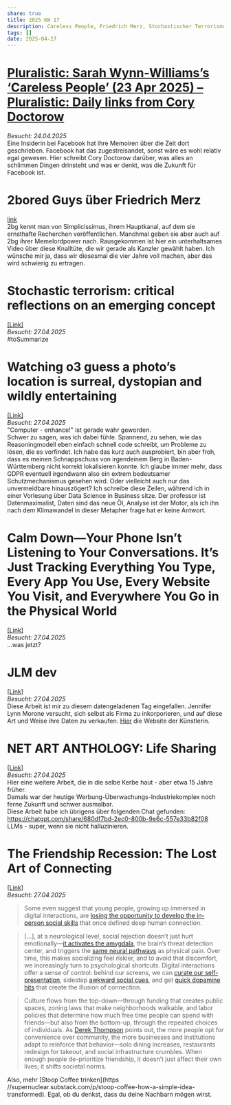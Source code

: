 ```yaml
---
share: true
title: 2025 KW 17
description: Careless People, Friedrich Merz, Stochastischer Terrorismus, LLM-Shenanigans und wo soll das noch alles hinführen mit dem Datensammeln? Mehr Freunde bekommen wir davon jedenfalls nicht.
tags: []
date: 2025-04-27
---
```

# [Pluralistic: Sarah Wynn-Williams’s ‘Careless People’ (23 Apr 2025) – Pluralistic: Daily links from Cory Doctorow](https://pluralistic.net/2025/04/23/zuckerstreisand/#zdgaf)  
*Besucht: 24.04.2025*  
Eine Insiderin bei Facebook hat ihre Memoiren über die Zeit dort geschrieben. Facebook hat das zugestreisandet, sonst wäre es wohl relativ egal gewesen. Hier schreibt Cory Doctorow darüber, was alles an schlimmen Dingen drinsteht und was er denkt, was die Zukunft für Facebook ist.  
  
# 2bored Guys über Friedrich Merz  
[link](https://youtu.be/FYAqvdloGDU?si=jflqVtf2ueINw7wL)  
2bg kennt man von Simplicissimus, ihrem Hauptkanal, auf dem sie ernsthafte Recherchen veröffentlichen. Manchmal geben sie aber auch auf 2bg ihrer Memelordpower nach. Rausgekommen ist hier ein unterhaltsames Video über diese Knalltüte, die wir gerade als Kanzler gewählt haben. Ich wünsche mir ja, dass wir diesesmal die vier Jahre voll machen, aber das wird schwierig zu ertragen.   
  
# Stochastic terrorism: critical reflections on an emerging concept  
[\[Link\]](https://www.tandfonline.com/doi/full/10.1080/17539153.2024.2305742)  
*Besucht: 27.04.2025*  
#toSummarize  
  
# Watching o3 guess a photo’s location is surreal, dystopian and wildly entertaining  
[\[Link\]](https://simonwillison.net/2025/Apr/26/o3-photo-locations/)  
*Besucht: 27.04.2025*  
"Computer - enhance!" ist gerade wahr geworden.  
Schwer zu sagen, was ich dabei fühle. Spannend, zu sehen, wie das Reasoningmodell eben einfach schnell code schreibt, um Probleme zu lösen, die es vorfindet. Ich habe das kurz auch ausprobiert, bin aber froh, dass es meinen Schnappschuss von irgendeinem Berg in Baden-Württemberg nicht korrekt lokalisieren konnte. Ich glaube immer mehr, dass GDPR eventuell irgendwann also ein extrem bedeutsamer Schutzmechanismus gesehen wird. Oder vielleicht auch nur das unvermeidbare hinauszögert? Ich schreibe diese Zeilen, während ich in einer Vorlesung über Data Science in Business sitze. Der professor ist Datenmaximalist, Daten sind das neue Öl, Analyse ist der Motor, als ich ihn nach dem Klimawandel in dieser Metapher frage hat er keine Antwort.  
  
# Calm Down—Your Phone Isn’t Listening to Your Conversations. It’s Just Tracking Everything You Type, Every App You Use, Every Website You Visit, and Everywhere You Go in the Physical World  
[\[Link\]](https://www.mcsweeneys.net/articles/calm-down-your-phone-isnt-listening-to-your-conversations-its-just-tracking-everything-you-type-every-app-you-use-every-website-you-visit-and-everywhere-you-go-in-the-physical-world)  
*Besucht: 27.04.2025*  
...was jetzt?  
  
# JLM dev  
[\[Link\]](https://jenniferlynmorone.com/)  
*Besucht: 27.04.2025*  
Diese Arbeit ist mir zu diesem datengeladenen Tag eingefallen. Jennifer Lynn Morone versucht, sich selbst als Firma zu inkorporieren, und auf diese Art und Weise ihre Daten zu verkaufen. [Hier](https://jennifermorone.com/) die Website der Künstlerin.  
  
# NET ART ANTHOLOGY: Life Sharing  
[\[Link\]](https://anthology.rhizome.org/life-sharing)  
*Besucht: 27.04.2025*  
Hier eine weitere Arbeit, die in die selbe Kerbe haut - aber etwa 15 Jahre früher.  
Damals war der heutige Werbung-Überwachungs-Industriekomplex noch ferne Zukunft und schwer ausmalbar.  
Diese Arbeit habe ich übrigens über folgenden Chat gefunden:  
https://chatgpt.com/share/680df7bd-2ec0-800b-9e6c-557e33b82f08  
LLMs - super, wenn sie nicht halluzinieren.  
  
# The Friendship Recession: The Lost Art of Connecting  
[\[Link\]](https://www.happiness.hks.harvard.edu/february-2025-issue/the-friendship-recession-the-lost-art-of-connecting)  
*Besucht: 27.04.2025*  
> Some even suggest that young people, growing up immersed in digital interactions, are [losing the opportunity to develop the in-person social skills](https://www.theatlantic.com/magazine/archive/2017/09/has-the-smartphone-destroyed-a-generation/534198/) that once defined deep human connection.  
  
>\[...\], at a neurological level, social rejection doesn’t just hurt emotionally—[it activates the amygdala](https://pmc.ncbi.nlm.nih.gov/articles/PMC9029604/), the brain’s threat detection center, and triggers the [same neural pathways](https://doi.org/10.1016/B978-0-12-397025-1.00144-5) as physical pain. Over time, this makes socializing feel riskier, and to avoid that discomfort, we increasingly turn to psychological shortcuts. Digital interactions offer a sense of control: behind our screens, we can [curate our self-presentation](https://pubmed.ncbi.nlm.nih.gov/15257832/), sidestep [awkward social cues](https://pubmed.ncbi.nlm.nih.gov/15257832/), and get [quick dopamine hits](https://www.theguardian.com/global/2021/aug/22/how-digital-media-turned-us-all-into-dopamine-addicts-and-what-we-can-do-to-break-the-cycle) that create the illusion of connection.  
  
>Culture flows from the top-down—through funding that creates public spaces, zoning laws that make neighborhoods walkable, and labor policies that determine how much free time people can spend with friends—but also from the bottom-up, through the repeated choices of individuals. As [Derek Thompson](https://www.theatlantic.com/magazine/archive/2025/02/american-loneliness-personality-politics/681091/) points out, the more people opt for convenience over community, the more businesses and institutions adapt to reinforce that behavior—solo dining increases, restaurants redesign for takeout, and social infrastructure crumbles. When enough people de-prioritize friendship, it doesn’t just affect their own lives; it shifts societal norms.  
  
Also, mehr [Stoop Coffee trinken](https //supernuclear.substack.com/p/stoop-coffee-how-a-simple-idea-transformed). Egal, ob du denkst, dass du deine Nachbarn mögen wirst.